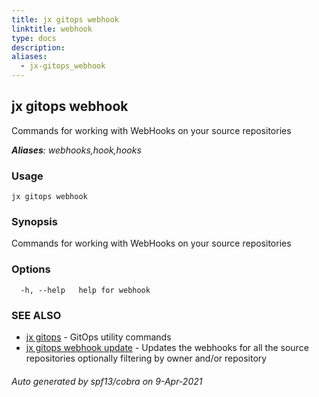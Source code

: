 ```yaml
---
title: jx gitops webhook
linktitle: webhook
type: docs
description: 
aliases:
  - jx-gitops_webhook
---
```


## jx gitops webhook

Commands for working with WebHooks on your source repositories

***Aliases**: webhooks,hook,hooks*

### Usage

```
jx gitops webhook
```

### Synopsis

Commands for working with WebHooks on your source repositories

### Options

```
  -h, --help   help for webhook
```

### SEE ALSO

* [jx gitops](..)	 - GitOps utility commands
* [jx gitops webhook update](jx-gitops_webhook_update)	 - Updates the webhooks for all the source repositories optionally filtering by owner and/or repository

###### Auto generated by spf13/cobra on 9-Apr-2021
